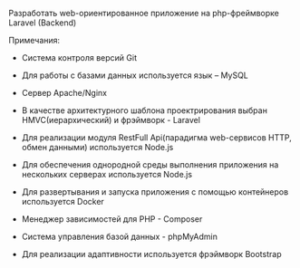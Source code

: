 Разработать web-ориентированное приложение на php-фреймворке Laravel (Backend)

Примечания:

- Cистема контроля версий Git

- Для работы с базами данных используется язык – MySQL

- Сервер Apache/Nginx

- В качестве архитектурного шаблона проектрирования выбран HMVC(иерархический) и фрэймворк - Laravel

- Для реализации модуля RestFull Api(парадигма web-сервисов HTTP, обмен данными) используется Node.js 

- Для обеспечения однородной среды выполнения приложения на нескольких серверах используется Node.js

- Для развертывания и запуска приложения с помощью контейнеров используется Docker

- Менеджер зависимостей для PHP - Composer

- Система управления базой данных - phpMyAdmin

- Для реализации адаптивности используется фрэймворк Bootstrap
